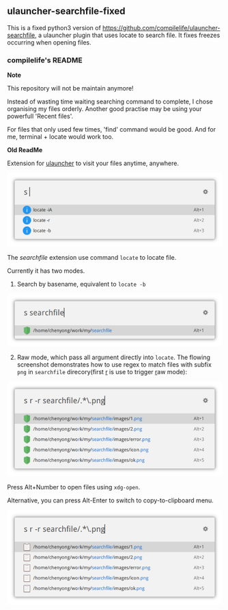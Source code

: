 
## ulauncher-searchfile-fixed

This is a fixed python3 version of https://github.com/compilelife/ulauncher-searchfile,
a ulauncher plugin that uses locate to search file. It fixes freezes occurring when
opening files.

### compilelife's README

**Note**

This repository will not be maintain anymore!

Instead of wasting time waiting searching command to complete, I chose organising my files orderly. Another good practise may be using your powerfull 'Recent files'.

For files that only used few times, 'find' command would be good. And for me, terminal + locate would work too.

**Old ReadMe**

Extension for [ulauncher](https://ulauncher.io/) to visit your files anytime, anywhere.

![help](images/0.png)

The *searchfile* extension use command `locate` to locate file.

Currently it has two modes.

1. Search by basename, equivalent to `locate -b`

![basename search](images/1.png)

2. Raw mode, which pass all argument directly into `locate`. The flowing screenshot demonstrates how to use regex to match files with subfix `png` in `searchfile` direcory(first <u>r</u> is use to trigger <u>r</u>aw mode):

![regex search](images/2.png)

Press Alt+Number to open files using `xdg-open`.

Alternative, you can press Alt-Enter to switch to copy-to-clipboard menu.

![copy-to-clipboard menu](images/3.png)
